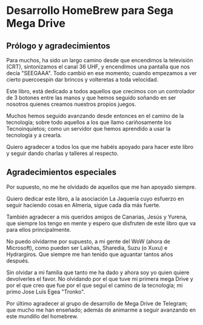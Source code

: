 # Desarrollo HomeBrew para Sega Mega Drive

## Prólogo y agradecimientos

Para muchos, ha sido un largo camino desde que encendimos la televisión (CRT), sintonizamos el canal 36 UHF, y encendimos una pantalla que nos decía "SEEGAAA". Todo cambió en ese momento; cuando empezamos a ver cierto puercoespín dar brincos y volteretas a toda velocidad.

Este libro, está dedicado a todos aquellos que crecimos con un controlador de 3 botones entre las manos y que hemos seguido soñando en ser nosotros quienes creamos nuestros propios juegos.

Muchos hemos seguido avanzando desde entonces en el camino de la tecnología; sobre todo aquellos a los que llamo cariñosamente los Tecnoinquietos; como un servidor que hemos aprendido a usar la tecnología y a crearla.

Quiero agradecer a todos los que me habéis apoyado para hacer este libro y seguir dando charlas y talleres al respecto.

## Agradecimientos especiales

Por supuesto, no me he olvidado de aquellos que me han apoyado siempre.

Quiero dedicar este libro, a la asociación La Jaquería cuyo esfuerzo en seguir haciendo cosas en Almería, sigue cada día más fuerte.

También agradecer a mis queridos amigos de Canarias, Jesús y Yurena, que siempre los tengo en mente y espero que disfruten de este libro que va para ellos principalmente.

No puedo olvidarme por supuesto, a mi gente del WoW (ahora de Microsoft), como pueden ser Laikhas, Sharedia, Suzu (o Xuxu) e Hydrargiros. Que siempre me han tenido que aguantar tantos años después.

Sin olvidar a mi familia que tanto me ha dado y ahora soy yo quien quiere devolverles el favor. No olvidando por el que tuve mi primera mega Drive y por el que creo que fue por el que seguí el camino de la tecnología; mi primo Jose Luís Egea "Tronko".

Por último agradecer al grupo de desarrollo de Mega Drive de Telegram; que mucho me han enseñado; además de animarme a seguir avanzando en este mundillo del homebrew.
